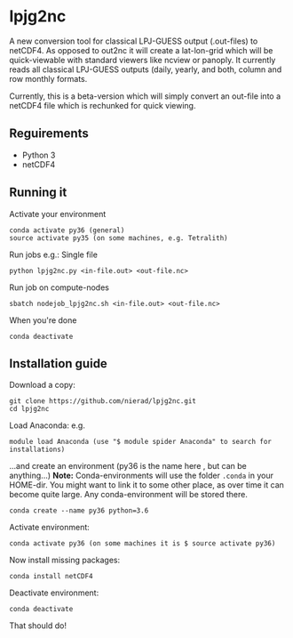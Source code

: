 # lpjg2nc

A new conversion tool for classical LPJ-GUESS output (.out-files) to netCDF4. As opposed to out2nc it will create a lat-lon-grid which will be quick-viewable with standard viewers like ncview or panoply. It currently reads all classical LPJ-GUESS outputs (daily, yearly, and both, column and row monthly formats. 

Currently, this is a beta-version which will simply convert an out-file into a netCDF4 file which is rechunked for quick viewing.

<h2>Reguirements</h2>

* Python 3 
* netCDF4

<h2>Running it </h2>

Activate your environment
 ```
conda activate py36 (general)
source activate py35 (on some machines, e.g. Tetralith)
```
Run jobs e.g.: 
  Single file
```
python lpjg2nc.py <in-file.out> <out-file.nc>
```
  Run job on compute-nodes
```
sbatch nodejob_lpjg2nc.sh <in-file.out> <out-file.nc>
```
When you're done
```
conda deactivate
```

<h2> Installation guide </h2>

Download a copy:
```
git clone https://github.com/nierad/lpjg2nc.git
cd lpjg2nc
```

Load Anaconda:
  e.g.
```
module load Anaconda (use "$ module spider Anaconda" to search for installations)
```
...and create an environment (py36 is the name here , but can be anything...)
  **Note:** Conda-environments will use the folder ```.conda``` in your HOME-dir. You might want to link it to some other place, as over time it can become quite large. Any conda-environment will be stored there.
```
conda create --name py36 python=3.6
```
Activate environment:
```
conda activate py36 (on some machines it is $ source activate py36)
```
Now install missing packages:
```
conda install netCDF4
```
Deactivate environment:
```
conda deactivate
```
That should do!

